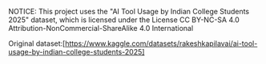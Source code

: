 NOTICE: This project uses the "AI Tool Usage by Indian College Students 2025" dataset, which is licensed under the License CC BY-NC-SA 4.0
Attribution-NonCommercial-ShareAlike 4.0 International

Original dataset:[https://www.kaggle.com/datasets/rakeshkapilavai/ai-tool-usage-by-indian-college-students-2025]
